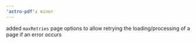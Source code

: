 ```yaml
---
'astro-pdf': minor
---
```


added `maxRetries` page options to allow retrying the loading/processing of a page if an error occurs
